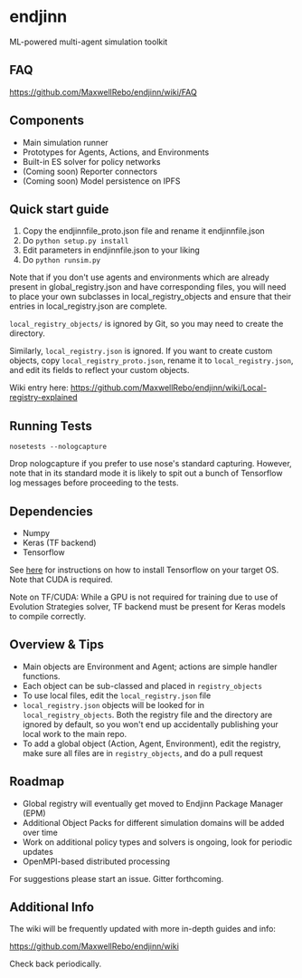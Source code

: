 # endjinn
ML-powered multi-agent simulation toolkit

## FAQ

https://github.com/MaxwellRebo/endjinn/wiki/FAQ

## Components

* Main simulation runner
* Prototypes for Agents, Actions, and Environments
* Built-in ES solver for policy networks
* (Coming soon) Reporter connectors
* (Coming soon) Model persistence on IPFS

## Quick start guide

1. Copy the endjinnfile_proto.json file and rename it endjinnfile.json
2. Do `python setup.py install`
3. Edit parameters in endjinnfile.json to your liking
4. Do `python runsim.py`

Note that if you don't use agents and environments which are already present in global_registry.json and have
corresponding files, you will need to place your own subclasses in local_registry_objects and ensure that their entries
in local_registry.json are complete.

`local_registry_objects/` is ignored by Git, so you may need to create the directory.

Similarly, `local_registry.json` is ignored. If you want to create custom objects,
copy `local_registry_proto.json`, rename it to `local_registry.json`, and edit its fields
to reflect your custom objects.

Wiki entry here: https://github.com/MaxwellRebo/endjinn/wiki/Local-registry-explained

## Running Tests

`nosetests --nologcapture`

Drop nologcapture if you prefer to use nose's standard capturing. However,
note that in its standard mode it is likely to spit out a bunch of
Tensorflow log messages before proceeding to the tests.

## Dependencies

* Numpy
* Keras (TF backend)
* Tensorflow

See [here](https://www.tensorflow.org/install/) for instructions on how to install Tensorflow on your target OS. Note that CUDA is required.

Note on TF/CUDA: While a GPU is not required for training due to use of
Evolution Strategies solver, TF backend must be present for Keras models
to compile correctly.

## Overview & Tips

* Main objects are Environment and Agent; actions are simple handler functions.
* Each object can be sub-classed and placed in `registry_objects`
* To use local files, edit the `local_registry.json` file
* `local_registry.json` objects will be looked for in `local_registry_objects`. Both the registry file and the directory are ignored
    by default, so you won't end up accidentally publishing your local work to the main repo.
* To add a global object (Action, Agent, Environment), edit the registry, make sure all files are in `registry_objects`, and do a pull request

## Roadmap

* Global registry will eventually get moved to Endjinn Package Manager (EPM)
* Additional Object Packs for different simulation domains will be added over time
* Work on additional policy types and solvers is ongoing, look for periodic updates
* OpenMPI-based distributed processing

For suggestions please start an issue. Gitter forthcoming.

## Additional Info

The wiki will be frequently updated with more in-depth guides and info:

https://github.com/MaxwellRebo/endjinn/wiki

Check back periodically.

